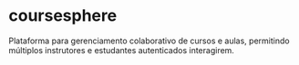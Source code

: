# coursesphere
Plataforma para gerenciamento colaborativo de cursos e aulas, permitindo múltiplos instrutores e estudantes autenticados interagirem.
